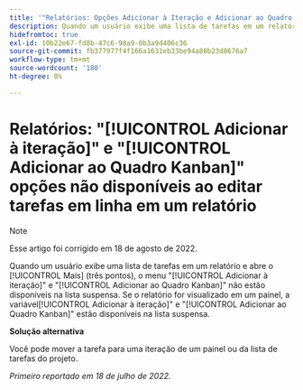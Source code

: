 ```yaml
---
title: '"Relatórios: Opções Adicionar à Iteração e Adicionar ao Quadro Kanban não disponíveis em tarefas de edição em linha em um relatório'''
description: Quando um usuário exibe uma lista de tarefas em um relatório e abre o [!UICONTROL Mais] (três pontos), o menu [!UICONTROL Adicionar à iteração] e [!UICONTROL Adicionar ao Quadro Kanban] não estão disponíveis na lista suspensa. Se o relatório for visualizado em um painel, a [!UICONTROL Adicionar à iteração] e [!UICONTROL Adicionar ao Quadro Kanban] estão disponíveis na lista suspensa.
hidefromtoc: true
exl-id: 10b22e67-fd8b-47c6-98a9-0b3a9d406c36
source-git-commit: fb377977f4f166a1631eb33be94a88b23d8676a7
workflow-type: tm+mt
source-wordcount: '180'
ht-degree: 0%

---
```



# Relatórios: &quot;[!UICONTROL Adicionar à iteração]&quot; e &quot;[!UICONTROL Adicionar ao Quadro Kanban]&quot; opções não disponíveis ao editar tarefas em linha em um relatório

>[!NOTE]
>
>Esse artigo foi corrigido em 18 de agosto de 2022.

Quando um usuário exibe uma lista de tarefas em um relatório e abre o [!UICONTROL Mais] (três pontos), o menu &quot;[!UICONTROL Adicionar à iteração]&quot; e &quot;[!UICONTROL Adicionar ao Quadro Kanban]&quot; não estão disponíveis na lista suspensa. Se o relatório for visualizado em um painel, a variável[!UICONTROL Adicionar à iteração]&quot; e &quot;[!UICONTROL Adicionar ao Quadro Kanban]&quot; estão disponíveis na lista suspensa.

**Solução alternativa**

Você pode mover a tarefa para uma iteração de um painel ou da lista de tarefas do projeto.

_Primeiro reportado em 18 de julho de 2022._
